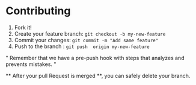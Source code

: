 # Contributing

1. Fork it!
2. Create your feature branch: `git checkout -b my-new-feature` 
3. Commit your changes: `git commit -m "Add same feature"`
4. Push to the branch : `git push  origin my-new-feature`

" Remember that we have a pre-push hook with steps that analyzes and prevents 
mistakes. "

** After your pull Request is merged **, you can safely delete your branch.
